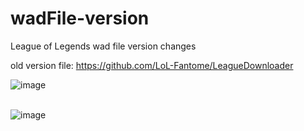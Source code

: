# wadFile-version
League of Legends wad file version changes<br>

old version file: https://github.com/LoL-Fantome/LeagueDownloader<br>

![image](https://raw.githubusercontent.com/fish210/WadFile-Version-Changes/main/League%20wad%E6%96%87%E4%BB%B6%E5%8E%86%E5%8F%B2%E7%89%88%E6%9C%AC-2021.6.7.png)<br><br>

![image](https://raw.githubusercontent.com/fish210/wadFile-version/main/League%20wad%E6%96%87%E4%BB%B6%E5%8E%86%E5%8F%B2%E7%89%88%E6%9C%AC-2021.4.12.png)<br><br>
